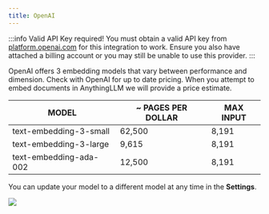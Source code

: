 ```yaml
---
title: OpenAI
---
```

:::info Valid API Key required!
You must obtain a valid API key from [platform.openai.com](https://platform.openai.com) for this integration to work. Ensure you also have attached a billing account or you may still be unable to use this provider.
:::

OpenAI offers 3 embedding models that vary between performance and dimension. Check with OpenAI for up to date pricing. When you attempt to embed documents in AnythingLLM we will provide a price estimate.

<div class="special_table"></div>

| MODEL	| ~ PAGES PER DOLLAR	| MAX INPUT |
|------|------|------|
|text-embedding-3-small |	62,500	| 8,191 |
|text-embedding-3-large |	9,615	|	8,191 |
|text-embedding-ada-002 |	12,500	|	8,191| 

You can update your model to a different model at any time in the **Settings**.

<img src="/img/embedding-providers/local/built-in-llm.png" />
